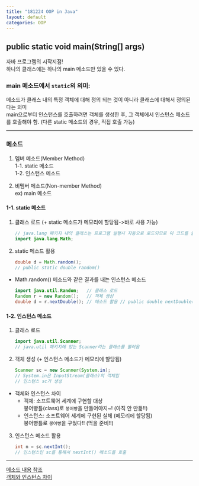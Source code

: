 ```yaml
---
title: "181224 OOP in Java"
layout: default
categories: OOP
---
```



## public static void main(String[] args)

자바 프로그램의 시작지점!  
하나의 클래스에는 하나의 main 메소드만 있을 수 있다.  

### main 메소드에서 `static`의 의미:  

메소드가 클래스 내의 특정 객체에 대해 정의 되는 것이 아니라 클래스에 대해서 정의된다는 의미  
main으로부터 인스턴스를 호출하려면 객체를 생성한 후, 그 객체에서 인스턴스 메소드를 호출해야 함. (다른 static 메소드의 경우, 직접 호출 가능)  

-----------
### 메소드

1. 멤버 메소드(Member Method)  
    1-1. static 메소드  
    1-2. 인스턴스 메소드  

2. 비멤버 메소드(Non-member Method)  
   ex) main 메소드  

#### 1-1. static 메소드  
 1. 클래스 로드 (+ static 메소드가 메모리에 할당됨->바로 사용 가능)   

    ```java
    // java.lang 패키지 내의 클래스는 프로그램 실행시 자동으로 로드되므로 이 코드를 쓸 필요 없음
    import java.lang.Math;
    ```

 2. static 메소드 활용  
    ```java
    double d = Math.random();
    // public static double random()
    ```

* Math.random() 메소드와 같은 결과를 내는 인스턴스 메소드  

  ```java
  import java.util.Random;   // 클래스 로드
  Random r = new Random();   // 객체 생성
  double d = r.nextDouble(); // 메소드 활용 // public double nextDouble()
  ```


#### 1-2. 인스턴스 메소드  
 1. 클래스 로드  
    ```java
    import java.util.Scanner;
    // java.util 패키지에 있는 Scanner라는 클래스를 불러옴
    ```



 2. 객체 생성 (+ 인스턴스 메소드가 메모리에 할당됨)  
    ```java
    Scanner sc = new Scanner(System.in);
    // System.in은 InputStream(클래스)의 객체임
    // 인스턴스 sc가 생성
    ```



  - 객체와 인스턴스 차이  
    - 객체: 소프트웨어 세계에 구현할 대상  
    붕어빵틀(class)로 `붕어빵`을 만들어야지~! (아직 안 만듦!!)  
    - 인스턴스: 소프트웨어 세계에 구현된 실체 (메모리에 할당됨)  
    붕어빵틀로 `붕어빵`을 구웠다!! (먹을 준비!!)  

 3. 인스턴스 메소드 활용  
    ```java
    int n = sc.nextInt();
    // 인스턴스인 sc를 통해서 nextInt() 메소드를 호출
    ```

___
[메소드 내용 참조](http://kin.naver.com/qna/detail.nhn?d1id=1&dirId=1040201&docId=64370479&qb=7J247Iqk7YS07IqkIOuplOyGjOuTnCDtgbTrnpjsiqQg66mU7IaM65Oc&enc=utf8&section=kin&rank=1&search_sort=0&spq=0&pid=gKa/Cwoi5Ulssu0DroZsss--072431&sid=TMF@qbRSwUwAAEYZTLA)  
 [객체와 인스턴스 차이](http://cerulean85.tistory.com/149)  
